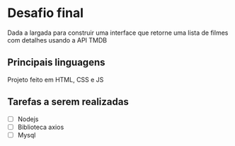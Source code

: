 # Desafio final

Dada a largada para construir uma interface que retorne uma lista de filmes com detalhes usando a API TMDB

## Principais linguagens

Projeto feito em HTML, CSS e JS

## Tarefas a serem realizadas

- [ ] Nodejs
- [ ] Biblioteca axios
- [ ] Mysql